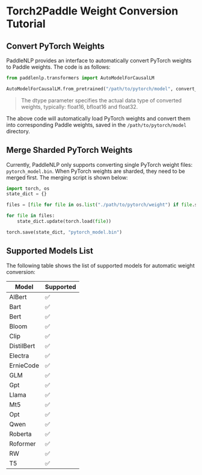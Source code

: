 # Torch2Paddle Weight Conversion Tutorial

## Convert PyTorch Weights
PaddleNLP provides an interface to automatically convert PyTorch weights to Paddle weights. The code is as follows:

```python
from paddlenlp.transformers import AutoModelForCausalLM

AutoModelForCausalLM.from_pretrained("/path/to/pytorch/model", convert_from_torch=True, dtype="float16")
```

> The dtype parameter specifies the actual data type of converted weights, typically: float16, bfloat16 and float32.

The above code will automatically load PyTorch weights and convert them into corresponding Paddle weights, saved in the `/path/to/pytorch/model` directory.

## Merge Sharded PyTorch Weights

Currently, PaddleNLP only supports converting single PyTorch weight files: `pytorch_model.bin`. When PyTorch weights are sharded, they need to be merged first. The merging script is shown below:

```python
import torch, os
state_dict = {}

files = [file for file in os.list("./path/to/pytorch/weight") if file.startswith("pytorch_model-")]

for file in files:
    state_dict.update(torch.load(file))

torch.save(state_dict, "pytorch_model.bin")
```

## Supported Models List

The following table shows the list of supported models for automatic weight conversion:

| Model       | Supported |
|------------|----------|
| AlBert     | ✅        |
| Bart       | ✅        |
| Bert       | ✅        |
| Bloom      | ✅        |
| Clip       | ✅        |
| DistilBert | ✅        |
| Electra    | ✅        |
| ErnieCode  | ✅        |
| GLM        | ✅        |
| Gpt        | ✅        |
| Llama      | ✅        |
| Mt5        | ✅        |
| Opt        | ✅        |
| Qwen       | ✅        |
| Roberta    | ✅        |
| Roformer   | ✅        |
| RW         | ✅        |
| T5         | ✅        |
